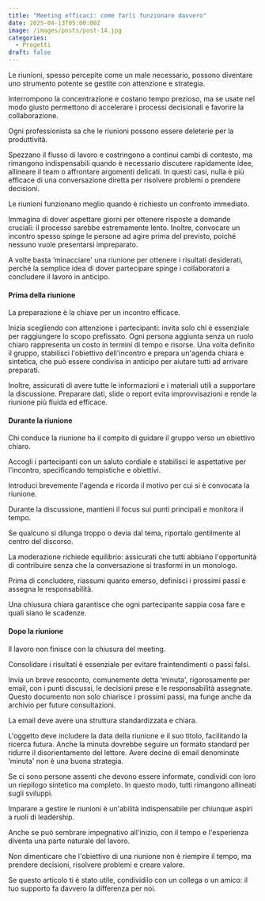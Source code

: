 ```yaml
---
title: "Meeting efficaci: come farli funzionare davvero"
date: 2025-04-13T05:00:00Z
image: /images/posts/post-14.jpg
categories:
  - Progetti
draft: false
---
```


Le riunioni, spesso percepite come un male necessario, possono diventare uno strumento potente se gestite con attenzione e strategia.

Interrompono la concentrazione e costano tempo prezioso, ma se usate nel modo giusto permettono di accelerare i processi decisionali e favorire la collaborazione.

Ogni professionista sa che le riunioni possono essere deleterie per la produttività.

Spezzano il flusso di lavoro e costringono a continui cambi di contesto, ma rimangono indispensabili quando è necessario discutere rapidamente idee, allineare il team o affrontare argomenti delicati. In questi casi, nulla è più efficace di una conversazione diretta per risolvere problemi o prendere decisioni.

Le riunioni funzionano meglio quando è richiesto un confronto immediato.

Immagina di dover aspettare giorni per ottenere risposte a domande cruciali: il processo sarebbe estremamente lento. Inoltre, convocare un incontro spesso spinge le persone ad agire prima del previsto, poiché nessuno vuole presentarsi impreparato.

A volte basta ‘minacciare' una riunione per ottenere i risultati desiderati, perché la semplice idea di dover partecipare spinge i collaboratori a concludere il lavoro in anticipo.

#### Prima della riunione

La preparazione è la chiave per un incontro efficace.

Inizia scegliendo con attenzione i partecipanti: invita solo chi è essenziale per raggiungere lo scopo prefissato. Ogni persona aggiunta senza un ruolo chiaro rappresenta un costo in termini di tempo e risorse. Una volta definito il gruppo, stabilisci l'obiettivo dell'incontro e prepara un'agenda chiara e sintetica, che può essere condivisa in anticipo per aiutare tutti ad arrivare preparati.

Inoltre, assicurati di avere tutte le informazioni e i materiali utili a supportare la discussione. Preparare dati, slide o report evita improvvisazioni e rende la riunione più fluida ed efficace.

#### Durante la riunione

Chi conduce la riunione ha il compito di guidare il gruppo verso un obiettivo chiaro.

Accogli i partecipanti con un saluto cordiale e stabilisci le aspettative per l'incontro, specificando tempistiche e obiettivi.

Introduci brevemente l'agenda e ricorda il motivo per cui si è convocata la riunione.

Durante la discussione, mantieni il focus sui punti principali e monitora il tempo.

Se qualcuno si dilunga troppo o devia dal tema, riportalo gentilmente al centro del discorso.

La moderazione richiede equilibrio: assicurati che tutti abbiano l'opportunità di contribuire senza che la conversazione si trasformi in un monologo.

Prima di concludere, riassumi quanto emerso, definisci i prossimi passi e assegna le responsabilità.

Una chiusura chiara garantisce che ogni partecipante sappia cosa fare e quali siano le scadenze.

#### Dopo la riunione

Il lavoro non finisce con la chiusura del meeting.

Consolidare i risultati è essenziale per evitare fraintendimenti o passi falsi.

Invia un breve resoconto, comunemente detta ‘minuta', rigorosamente per email, con i punti discussi, le decisioni prese e le responsabilità assegnate. Questo documento non solo chiarisce i prossimi passi, ma funge anche da archivio per future consultazioni.

La email deve avere una struttura standardizzata e chiara.

L'oggetto deve includere la data della riunione e il suo titolo, facilitando la ricerca futura. Anche la minuta dovrebbe seguire un formato standard per ridurre il disorientamento del lettore. Avere decine di email denominate ‘minuta' non è una buona strategia.

Se ci sono persone assenti che devono essere informate, condividi con loro un riepilogo sintetico ma completo. In questo modo, tutti rimangono allineati sugli sviluppi.

Imparare a gestire le riunioni è un'abilità indispensabile per chiunque aspiri a ruoli di leadership.

Anche se può sembrare impegnativo all'inizio, con il tempo e l'esperienza diventa una parte naturale del lavoro.

Non dimenticare che l'obiettivo di una riunione non è riempire il tempo, ma prendere decisioni, risolvere problemi e creare valore.

Se questo articolo ti è stato utile, condividilo con un collega o un amico: il tuo supporto fa davvero la differenza per noi.
